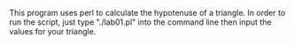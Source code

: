 This program uses perl to calculate the hypotenuse of a triangle. In order to run the script, just type "./lab01.pl" into the command line then input the values for your triangle.
